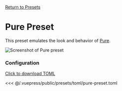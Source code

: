 [Return to Presets](/presets/#pure)

# Pure Preset

This preset emulates the look and behavior of [Pure](https://github.com/sindresorhus/pure).

![Screenshot of Pure preset](/presets/img/pure-preset.png)

### Configuration

[Click to download TOML](/presets/toml/pure-preset.toml)

<<< @/.vuepress/public/presets/toml/pure-preset.toml
